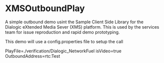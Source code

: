 XMSOutboundPlay
================
A simple outbound demo usint the Sample Client Side Library for the Dialogic eXtended Media Sever (XMS) platform.  This is used by the services team for issue reproduction and rapid demo prototyping.

This demo will use a config.properties file to setup the call


PlayFile=./verification/Dialogic_NetworkFuel
isVideo=true
OutboundAddress=rtc:Test
